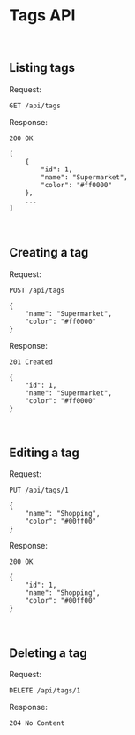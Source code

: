 # Tags API

<br>

## Listing tags

Request:

    GET /api/tags

Response:

    200 OK

    [
        {
            "id": 1,
            "name": "Supermarket",
            "color": "#ff0000"
        },
        ...
    ]

<br>

## Creating a tag

Request:

    POST /api/tags

    {
        "name": "Supermarket",
        "color": "#ff0000"
    }

Response:

    201 Created

    {
        "id": 1,
        "name": "Supermarket",
        "color": "#ff0000"
    }

<br>

## Editing a tag

Request:

    PUT /api/tags/1

    {
        "name": "Shopping",
        "color": "#00ff00"
    }

Response:

    200 OK

    {
        "id": 1,
        "name": "Shopping",
        "color": "#00ff00"
    }

<br>

## Deleting a tag

Request:

    DELETE /api/tags/1

Response:

    204 No Content
